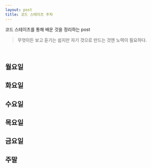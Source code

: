```yaml
---
layout: post
title: 코드 스테이츠 주차
---
```


코드 스테이츠를 통해 배운 것을 정리하는 post

> 무엇이든 보고 듣기는 쉽지만
> 자기 것으로 만드는 것엔 노력이 필요하다.

<br>

## 월요일



## 화요일



## 수요일



## 목요일



## 금요일



## 주말

